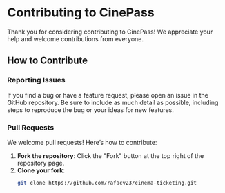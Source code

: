 # Contributing to CinePass

Thank you for considering contributing to CinePass! We appreciate your help and welcome contributions from everyone.

## How to Contribute

### Reporting Issues

If you find a bug or have a feature request, please open an issue in the GitHub repository. Be sure to include as much detail as possible, including steps to reproduce the bug or your ideas for new features.

### Pull Requests

We welcome pull requests! Here’s how to contribute:

1. **Fork the repository**: Click the "Fork" button at the top right of the repository page.
2. **Clone your fork**:
   ```bash
   git clone https://github.com/rafacv23/cinema-ticketing.git
   ```
